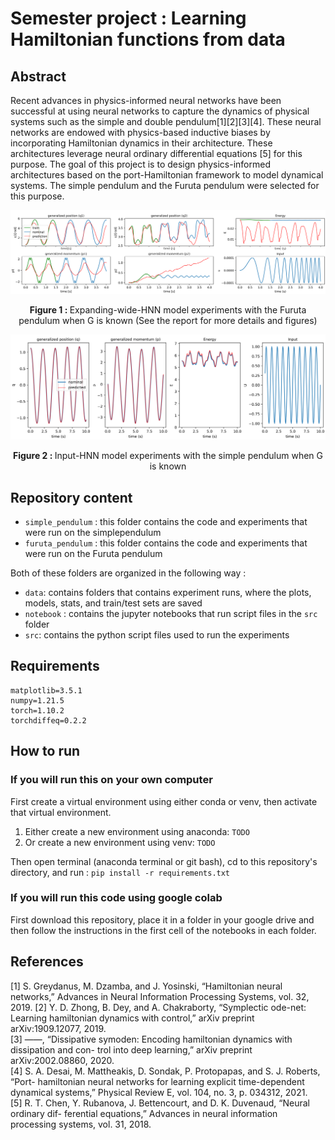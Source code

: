 # Semester project : Learning Hamiltonian functions from data

## Abstract

Recent advances in physics-informed neural networks have been successful at using neural networks to capture the dynamics of physical systems such as the simple and double
pendulum[1][2][3][4]. These neural networks are endowed with physics-based inductive biases
by incorporating Hamiltonian dynamics in their architecture. These architectures leverage
neural ordinary differential equations [5] for this purpose. The goal of this project is to
design physics-informed architectures based on the port-Hamiltonian framework to model
dynamical systems. The simple pendulum and the Furuta pendulum were selected for this
purpose.


<p align="center">
  <img width="800"  src="https://github.com/unesmu/SP-learning-hamiltonian-functions-from-data/blob/d22b3a6378b258452aaf5858ee02db44024f9e44/furuta_pendulum/data/TRAJECTORIES_test_set5test%20(1).png"> 
</p>
<p align="center">
    <strong>Figure 1 : </strong> Expanding-wide-HNN model experiments with the Furuta pendulum when G is known (See the report for more details and figures)
</p>
<p align="center">
  <img width="800"  src="https://github.com/unesmu/SP-learning-hamiltonian-functions-from-data/blob/d22b3a6378b258452aaf5858ee02db44024f9e44/simple_pendulum/101hz_simple_pend.png"> 
</p>
<p align="center">
    <strong>Figure 2 : </strong> Input-HNN model experiments with the simple pendulum when G is known
</p>

## Repository content

- `simple_pendulum` : this folder contains the code and experiments that were run on the simplependulum
- `furuta_pendulum` : this folder contains the code and experiments that were run on the Furuta pendulum

Both of these folders are organized in the following way :

- `data`: contains folders that contains experiment runs, where the plots, models, stats, and train/test sets are saved
- `notebook` : contains the jupyter notebooks that run script files in the `src` folder
- `src`: contains the python script files used to run the experiments

## Requirements

```
matplotlib=3.5.1
numpy=1.21.5
torch=1.10.2
torchdiffeq=0.2.2
```

## How to run

### If you will run this on your own computer

First create a virtual environment using either conda or venv, then activate that virtual environment.

1. Either create a new environment using anaconda: `TODO`
2. Or create a new environment using venv: `TODO`

Then open terminal (anaconda terminal or git bash), cd to this repository's directory, and run : `pip install -r requirements.txt`

### If you will run this code using google colab

First download this repository, place it in a folder in your google drive and then follow the instructions in the first cell of the notebooks in each folder.

## References

[1] S. Greydanus, M. Dzamba, and J. Yosinski, “Hamiltonian neural networks,” Advances
in Neural Information Processing Systems, vol. 32, 2019.
[2] Y. D. Zhong, B. Dey, and A. Chakraborty, “Symplectic ode-net: Learning hamiltonian
dynamics with control,” arXiv preprint arXiv:1909.12077, 2019.  
[3] ——, “Dissipative symoden: Encoding hamiltonian dynamics with dissipation and con-
trol into deep learning,” arXiv preprint arXiv:2002.08860, 2020.  
[4] S. A. Desai, M. Mattheakis, D. Sondak, P. Protopapas, and S. J. Roberts, “Port-
hamiltonian neural networks for learning explicit time-dependent dynamical systems,”
Physical Review E, vol. 104, no. 3, p. 034312, 2021.  
[5] R. T. Chen, Y. Rubanova, J. Bettencourt, and D. K. Duvenaud, “Neural ordinary dif-
ferential equations,” Advances in neural information processing systems, vol. 31, 2018.  

